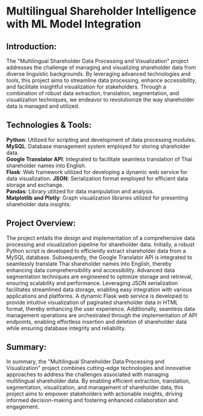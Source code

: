 # Multilingual Shareholder Intelligence with ML Model Integration

## Introduction:
The "Multilingual Shareholder Data Processing and Visualization" project addresses the challenge of managing and visualizing shareholder data from diverse linguistic backgrounds. By leveraging advanced technologies and tools, this project aims to streamline data processing, enhance accessibility, and facilitate insightful visualization for stakeholders. Through a combination of robust data extraction, translation, segmentation, and visualization techniques, we endeavor to revolutionize the way shareholder data is managed and utilized.

## Technologies & Tools:

**Python**: Utilized for scripting and development of data processing modules. <br>
**MySQL**: Database management system employed for storing shareholder data. <br>
**Google Translator API**: Integrated to facilitate seamless translation of Thai shareholder names into English. <br>
**Flask**: Web framework utilized for developing a dynamic web service for data visualization.
**JSON**: Serialization format employed for efficient data storage and exchange. <br>
**Pandas**: Library utilized for data manipulation and analysis. <br>
**Matplotlib and Plotly**: Graph visualization libraries utilized for presenting shareholder data insights. <br>

## Project Overview:
The project entails the design and implementation of a comprehensive data processing and visualization pipeline for shareholder data. Initially, a robust Python script is developed to efficiently extract shareholder data from a MySQL database. Subsequently, the Google Translator API is integrated to seamlessly translate Thai shareholder names into English, thereby enhancing data comprehensibility and accessibility. Advanced data segmentation techniques are engineered to optimize storage and retrieval, ensuring scalability and performance.
Leveraging JSON serialization facilitates streamlined data storage, enabling easy integration with various applications and platforms. A dynamic Flask web service is developed to provide intuitive visualization of paginated shareholder data in HTML format, thereby enhancing the user experience. Additionally, seamless data management operations are orchestrated through the implementation of API endpoints, enabling effortless insertion and deletion of shareholder data while ensuring database integrity and reliability.

## Summary:
In summary, the "Multilingual Shareholder Data Processing and Visualization" project combines cutting-edge technologies and innovative approaches to address the challenges associated with managing multilingual shareholder data. By enabling efficient extraction, translation, segmentation, visualization, and management of shareholder data, this project aims to empower stakeholders with actionable insights, driving informed decision-making and fostering enhanced collaboration and engagement.
